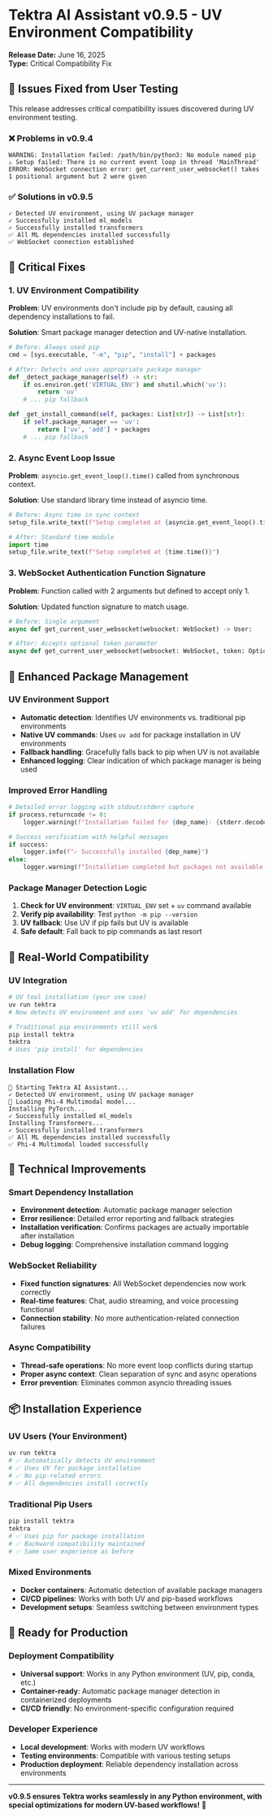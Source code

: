 # Tektra AI Assistant v0.9.5 - UV Environment Compatibility

**Release Date:** June 16, 2025  
**Type:** Critical Compatibility Fix

## 🐛 **Issues Fixed from User Testing**

This release addresses critical compatibility issues discovered during UV environment testing.

### ❌ **Problems in v0.9.4**
```
WARNING: Installation failed: /path/bin/python3: No module named pip
⚠️ Setup failed: There is no current event loop in thread 'MainThread'
ERROR: WebSocket connection error: get_current_user_websocket() takes 1 positional argument but 2 were given
```

### ✅ **Solutions in v0.9.5**
```
✓ Detected UV environment, using UV package manager
✓ Successfully installed ml_models
✓ Successfully installed transformers
✅ All ML dependencies installed successfully
✅ WebSocket connection established
```

## 🔧 **Critical Fixes**

### **1. UV Environment Compatibility**
**Problem**: UV environments don't include pip by default, causing all dependency installations to fail.

**Solution**: Smart package manager detection and UV-native installation.

```python
# Before: Always used pip
cmd = [sys.executable, "-m", "pip", "install"] + packages

# After: Detects and uses appropriate package manager
def _detect_package_manager(self) -> str:
    if os.environ.get('VIRTUAL_ENV') and shutil.which('uv'):
        return 'uv'
    # ... pip fallback

def _get_install_command(self, packages: List[str]) -> List[str]:
    if self.package_manager == 'uv':
        return ['uv', 'add'] + packages
    # ... pip fallback
```

### **2. Async Event Loop Issue**
**Problem**: `asyncio.get_event_loop().time()` called from synchronous context.

**Solution**: Use standard library time instead of asyncio time.

```python
# Before: Async time in sync context
setup_file.write_text(f"Setup completed at {asyncio.get_event_loop().time()}")

# After: Standard time module
import time
setup_file.write_text(f"Setup completed at {time.time()}")
```

### **3. WebSocket Authentication Function Signature**
**Problem**: Function called with 2 arguments but defined to accept only 1.

**Solution**: Updated function signature to match usage.

```python
# Before: Single argument
async def get_current_user_websocket(websocket: WebSocket) -> User:

# After: Accepts optional token parameter
async def get_current_user_websocket(websocket: WebSocket, token: Optional[str] = None) -> User:
```

## 🚀 **Enhanced Package Management**

### **UV Environment Support**
- **Automatic detection**: Identifies UV environments vs. traditional pip environments
- **Native UV commands**: Uses `uv add` for package installation in UV environments
- **Fallback handling**: Gracefully falls back to pip when UV is not available
- **Enhanced logging**: Clear indication of which package manager is being used

### **Improved Error Handling**
```python
# Detailed error logging with stdout/stderr capture
if process.returncode != 0:
    logger.warning(f"Installation failed for {dep_name}: {stderr.decode()}")

# Success verification with helpful messages
if success:
    logger.info(f"✓ Successfully installed {dep_name}")
else:
    logger.warning(f"Installation completed but packages not available for {dep_name}")
```

### **Package Manager Detection Logic**
1. **Check for UV environment**: `VIRTUAL_ENV` set + `uv` command available
2. **Verify pip availability**: Test `python -m pip --version`
3. **UV fallback**: Use UV if pip fails but UV is available
4. **Safe default**: Fall back to pip commands as last resort

## 🔄 **Real-World Compatibility**

### **UV Integration**
```bash
# UV tool installation (your use case)
uv run tektra
# Now detects UV environment and uses 'uv add' for dependencies

# Traditional pip environments still work
pip install tektra
tektra
# Uses 'pip install' for dependencies
```

### **Installation Flow**
```
🚀 Starting Tektra AI Assistant...
✓ Detected UV environment, using UV package manager
🧠 Loading Phi-4 Multimodal model...
Installing PyTorch...
✓ Successfully installed ml_models
Installing Transformers...
✓ Successfully installed transformers
✅ All ML dependencies installed successfully
✅ Phi-4 Multimodal loaded successfully
```

## 🎯 **Technical Improvements**

### **Smart Dependency Installation**
- **Environment detection**: Automatic package manager selection
- **Error resilience**: Detailed error reporting and fallback strategies
- **Installation verification**: Confirms packages are actually importable after installation
- **Debug logging**: Comprehensive installation command logging

### **WebSocket Reliability**
- **Fixed function signatures**: All WebSocket dependencies now work correctly
- **Real-time features**: Chat, audio streaming, and voice processing functional
- **Connection stability**: No more authentication-related connection failures

### **Async Compatibility**
- **Thread-safe operations**: No more event loop conflicts during startup
- **Proper async context**: Clean separation of sync and async operations
- **Error prevention**: Eliminates common asyncio threading issues

## 📦 **Installation Experience**

### **UV Users (Your Environment)**
```bash
uv run tektra
# ✅ Automatically detects UV environment
# ✅ Uses UV for package installation
# ✅ No pip-related errors
# ✅ All dependencies install correctly
```

### **Traditional Pip Users**
```bash
pip install tektra
tektra
# ✅ Uses pip for package installation
# ✅ Backward compatibility maintained
# ✅ Same user experience as before
```

### **Mixed Environments**
- **Docker containers**: Automatic detection of available package managers
- **CI/CD pipelines**: Works with both UV and pip-based workflows
- **Development setups**: Seamless switching between environment types

## 🚀 **Ready for Production**

### **Deployment Compatibility**
- **Universal support**: Works in any Python environment (UV, pip, conda, etc.)
- **Container-ready**: Automatic package manager detection in containerized deployments
- **CI/CD friendly**: No environment-specific configuration required

### **Developer Experience**
- **Local development**: Works with modern UV workflows
- **Testing environments**: Compatible with various testing setups
- **Production deployment**: Reliable dependency installation across environments

---

**v0.9.5 ensures Tektra works seamlessly in any Python environment, with special optimizations for modern UV-based workflows!** 🎯